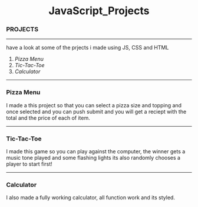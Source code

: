 # <center>JavaScript_Projects</center>

<h3>PROJECTS</h3>
<hr>

have a look at some of the prjects i made using JS, CSS and HTML
<ol>
  <li><i>Pizza Menu</i></li>
  <li><i>Tic-Tac-Toe</i></li>
  <li><i>Calculator</i></li>
</ol>


<hr>
<h3>Pizza Menu</h3>

<p>I made a this project so that you can select a pizza size and topping and once 
  selected and you can push submit and you will get a reciept with the total and the price of each of item.</p>

<hr>
<h3>Tic-Tac-Toe</h3>

<p>I made this game so you can play against the computer, the winner gets a music tone played 
  and some flashing lights its also randomly chooses a player to start first!</p>

<hr>
<h3>Calculator</h3>

<p>I also made a fully working calculator, all function work and its styled. </p>

